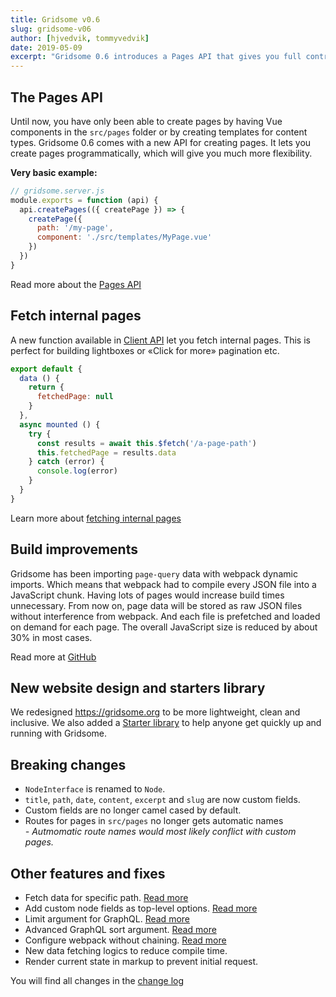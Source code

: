 ```yaml
---
title: Gridsome v0.6
slug: gridsome-v06
author: [hjvedvik, tommyvedvik]
date: 2019-05-09
excerpt: "Gridsome 0.6 introduces a Pages API that gives you full control of page creation. It also has an API that let you fetch internal pages into other pages and components. Perfect for lightboxes or «Click for more» pagination etc."
---
```


## The Pages API

Until now, you have only been able to create pages by having Vue components in the `src/pages` folder or by creating templates for content types. Gridsome 0.6 comes with a new API for creating pages. It lets you create pages programmatically, which will give you much more flexibility.

**Very basic example:**

```js
// gridsome.server.js
module.exports = function (api) {
  api.createPages(({ createPage }) => {
    createPage({
      path: '/my-page',
      component: './src/templates/MyPage.vue'
    })
  })
}
```


Read more about the [Pages API](/docs/pages-api)


## Fetch internal pages
A new function available in [Client API](/docs/client-api) let you fetch internal pages. This is perfect for building lightboxes or «Click for more» pagination etc.

```js
export default {
  data () {
    return {
      fetchedPage: null
    }
  },
  async mounted () {
    try {
      const results = await this.$fetch('/a-page-path')
      this.fetchedPage = results.data
    } catch (error) {
      console.log(error)
    }
  }
}
```

Learn more about [fetching internal pages](/docs/client-side-data)

## Build improvements

Gridsome has been importing `page-query` data with webpack dynamic imports. Which means that webpack had to compile every JSON file into a JavaScript chunk. Having lots of pages would increase build times unnecessary. From now on, page data will be stored as raw JSON files without interference from webpack. And each file is prefetched and loaded on demand for each page. The overall JavaScript size is reduced by about 30% in most cases.

Read more at [GitHub](https://github.com/gridsome/gridsome/pull/248)

## New website design and starters library

We redesigned https://gridsome.org to be more lightweight, clean and inclusive. We also added a [Starter library](/starters) to help anyone get quickly up and running with Gridsome.


## Breaking changes

- `NodeInterface` is renamed to `Node`.
- `title`, `path`, `date`, `content`, `excerpt` and `slug` are now custom fields.
- Custom fields are no longer camel cased by default.
- Routes for pages in `src/pages` no longer gets automatic names  
  *- Autmomatic route names would most likely conflict with custom pages.*

## Other features and fixes

- Fetch data for specific path. [Read more](/docs/client-api#fetchpath)
- Add custom node fields as top-level options. [Read more](/docs/data-store-api#collectionaddnodeoptions)
- Limit argument for GraphQL. [Read more](/docs/querying-data#limit)
- Advanced GraphQL sort argument. [Read more](/docs/querying-data#advancedsorting)
- Configure webpack without chaining. [Read more](/docs/config#configurewebpack)
- New data fetching logics to reduce compile time.
- Render current state in markup to prevent initial request.

You will find all changes in the [change log](https://github.com/gridsome/gridsome/blob/master/gridsome/CHANGELOG.md)
